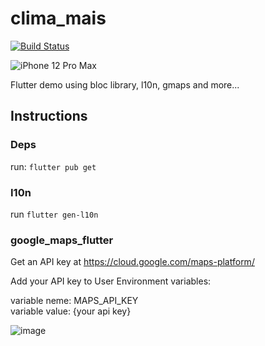 # clima_mais
[![Build Status](https://dev.azure.com/jcsj/clima_mais/_apis/build/status/jonasjuni.clima-mais?branchName=refs%2Fpull%2F5%2Fmerge)](https://dev.azure.com/jcsj/clima_mais/_build/latest?definitionId=8&branchName=refs%2Fpull%2F5%2Fmerge)

![iPhone 12 Pro Max](https://user-images.githubusercontent.com/12734070/146019364-f3d5f135-f047-40b1-8321-14b574973ff5.png)

Flutter demo using bloc library, l10n, gmaps and more...


## Instructions

### Deps
run: `flutter pub get`

### I10n
run 
`flutter gen-l10n`

### google_maps_flutter
Get an API key at https://cloud.google.com/maps-platform/

Add your API key to User Environment variables:

variable neme: MAPS_API_KEY\
variable value: {your api key}

![image](https://user-images.githubusercontent.com/12734070/143130556-07e4b367-17b7-4cd6-ab4d-61ee4569d0d4.png)

